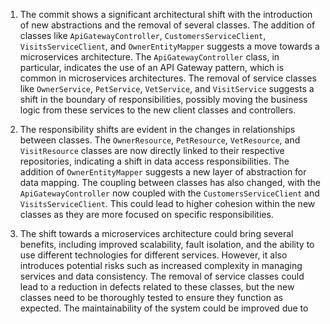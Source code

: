 1) The commit shows a significant architectural shift with the introduction of new abstractions and the removal of several classes. The addition of classes like `ApiGatewayController`, `CustomersServiceClient`, `VisitsServiceClient`, and `OwnerEntityMapper` suggests a move towards a microservices architecture. The `ApiGatewayController` class, in particular, indicates the use of an API Gateway pattern, which is common in microservices architectures. The removal of service classes like `OwnerService`, `PetService`, `VetService`, and `VisitService` suggests a shift in the boundary of responsibilities, possibly moving the business logic from these services to the new client classes and controllers.

2) The responsibility shifts are evident in the changes in relationships between classes. The `OwnerResource`, `PetResource`, `VetResource`, and `VisitResource` classes are now directly linked to their respective repositories, indicating a shift in data access responsibilities. The addition of `OwnerEntityMapper` suggests a new layer of abstraction for data mapping. The coupling between classes has also changed, with the `ApiGatewayController` now coupled with the `CustomersServiceClient` and `VisitsServiceClient`. This could lead to higher cohesion within the new classes as they are more focused on specific responsibilities.

3) The shift towards a microservices architecture could bring several benefits, including improved scalability, fault isolation, and the ability to use different technologies for different services. However, it also introduces potential risks such as increased complexity in managing services and data consistency. The removal of service classes could lead to a reduction in defects related to these classes, but the new classes need to be thoroughly tested to ensure they function as expected. The maintainability of the system could be improved due to